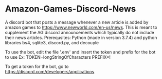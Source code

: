 # Amazon-Games-Discord-News
A discord bot that posts a message whenever a new article is added by amazon games to https://www.newworld.com/en-us/news. This is meant to supplement the AG discord announcements which typically do not include their news articles.
Prerequsites: Python (made in version 3.7.4) and python libraries bs4, sqlite3, discord.py, and decouple

To use the bot, edit the file '.env' and insert the token and prefix for the bot to use
Ex:
TOKEN=longStringOfCharacters
PREFIX=!

To get a token for the bot, go to https://discord.com/developers/applications